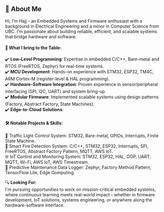 ## 👋 About Me
Hi, I’m Hajj - an Embedded Systems and Firmware enthusiast with a background in Electrical Engineering and a minor in Computer Science from UBC. I’m passionate about building reliable, efficient, and scalable systems that bridge hardware and software.

#### 🚀 What I bring to the Table:
✔️ **Low-Level Programming**: Expertise in embedded C/C++, Bare-metal and RTOS (FreeRTOS, Zephyr) for real-time systems.   
✔️ **MCU Development**: Hands-on experience with STM32, ESP32, TM4C, ARM Cortex-M (register-level & HAL programming).     
✔️ **Hardware-Software Integration**: Proven experience in sensor/peripheral interfacing (SPI, I2C, UART) and system bring-up.  
✔️ **Modular Firmware**: Implemented scalable systems using design patterns (Factory, Abstract Factory, State Machines).  
✔️ **Edge-to-Cloud Solutions**: 

#### 🛠️ Notable Projects & Skills:
🚦 Traffic Light Control System: STM32, Bare-metal, GPIOs, Interrupts, Finite State Machine.   
🚨 Smart Fire Detection System: C/C++, STM32, ESP32, Interrupts, SPI, FreeRTOS, Abstract Factory Pattern, MQTT, AWS IoT.   
🌐 IoT Control and Monitoring System: STM32, ESP32, HAL, OOP, UART, MQTT, Wi-Fi, AWS IoT, AWS Timestream.    
📔 Predictive Maintenance Data Logger: Zephyr, Factory Method Pattern, TensorFlow Lite, Edge Computing.  

🔍 **Looking For:**  
I'm pursuing opportunities to work on mission-critical embedded systems, where continuous learning meets real-world impact - whether in firmware development, IoT solutions, systems engineering, or anywhere along the hardware-software interface. 
<!---
HajjSalad/HajjSalad is a ✨ special ✨ repository because its `README.md` (this file) appears on your GitHub profile.
You can click the Preview link to take a look at your changes.
--->
